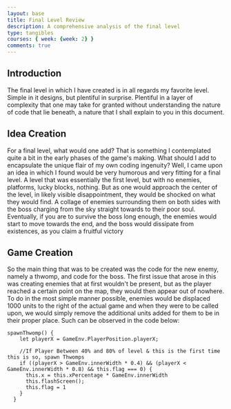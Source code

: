 ```yaml
---
layout: base
title: Final Level Review
description: A comprehensive analysis of the final level
type: tangibles
courses: { week: {week: 2} }
comments: true
---
```


## Introduction

The final level in which I have created is in all regards my favorite level. Simple in it designs, but plentiful in surprise. Plentiful in a layer of complexity that one may take for granted without understanding the nature of code that lie beneath, a nature that I shall explain to you in this document.

## Idea Creation
For a final level, what would one add? That is something I contemplated quite a bit in the early phases of the game's making. What should I add to encapsulate the unique flair of my own coding ingenuity? Well, I came upon an idea in which I found would be very humorous and very fitting for a final level. A level that was essentially the first level, but with no enemies, platforms, lucky blocks, nothing. But as one would approach the center of the level, in likely visible disappointment, they would be shocked on what they would find. A collage of enemies surrounding them on both sides with the boss charging from the sky straight towards to their poor soul. Eventually, if you are to survive the boss long enough, the enemies would start to move towards the end, and the boss would dissipate from existences, as you claim a fruitful victory

## Game Creation
So the main thing that was to be created was the code for the new enemy, namely a thwomp, and code for the boss. The first issue that arose in this was creating enemies that at first wouldn't be present, but as the player reached a certain point on the map, they would then appear out of nowhere. To do in the most simple manner possible, enemies would be displaced 1000 units to the right of the actual game and when they were to be called upon, we would simply remove the additional units added for them to be in their proper place. Such can be observed in the code below:

```
spawnThwomp() {
    let playerX = GameEnv.PlayerPosition.playerX;

    //If Player Between 40% and 80% of level & this is the first time this is so, spawn Thwomps
    if ((playerX > GameEnv.innerWidth * 0.4) && (playerX < GameEnv.innerWidth * 0.8) && this.flag === 0) {
      this.x = this.xPercentage * GameEnv.innerWidth
      this.flashScreen();
      this.flag = 1
    }
  }
```